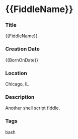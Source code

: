 {{FiddleName}}
======

### Title

{{FiddleName}}


### Creation Date

{{BornOnDate}}


### Location

Chicago, IL


### Description

Another shell script fiddle.


### Tags

bash
